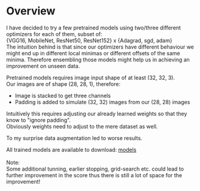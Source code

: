 # Overview

I have decided to try a few pretrained models using two/three different optimizers for each of them, subset of:<br>
{VGG16, MobileNet, ResNet50, ResNet152} x {Adagrad, sgd, adam} <br>
The intuition behind is that since our optimizers have different behaviour we might end up in different local minimas or different offsets of the same minima. Therefore ensembling those models might help us in achieving an improvement on unseen data.
<br>

Pretrained models requires image input shape of at least (32, 32, 3). <br>
Our images are of shape (28, 28, 1), therefore:

*   Image is stacked to get three channels
*   Padding is added to simulate (32, 32) images from our (28, 28) images

Intuitively this requires adjusting our already learned weights so that they know to "ignore padding".<br> Obviously weights need to adjust to the mere dataset as well.
<br>

To my surprise data augmentation led to worse results.
<br>

All trained models are available to download:
[models](https://drive.google.com/drive/folders/1KwARsMo_-h4Xgie1ok-pbxAltDBavrZD?usp=sharing) <br><br>
Note:<br>
Some additional tunning, earlier stopping, grid-search etc. could lead to further improvement in the score thus there is still a lot of space for the improvement!<br>

